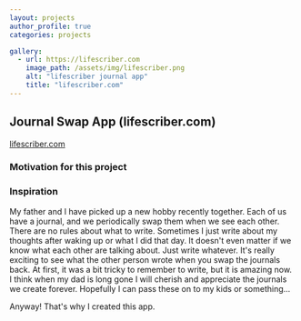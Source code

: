 ```yaml
---
layout: projects
author_profile: true
categories: projects

gallery:
  - url: https://lifescriber.com
    image_path: /assets/img/lifescriber.png
    alt: "lifescriber journal app"
    title: "lifescriber.com"
---
```


## Journal Swap App (lifescriber.com)

[lifescriber.com][1]

### Motivation for this project

### Inspiration

My father and I have picked up a new hobby recently together. Each of us have a journal, and we periodically swap them when we see each other. There are no rules about what to write. Sometimes I just write about my thoughts after waking up or what I did that day. It doesn't even matter if we know what each other are talking about. Just write whatever. It's really exciting to see what the other person wrote when you swap the journals back. At first, it was a bit tricky to remember to write, but it is amazing now. I think when my dad is long gone I will cherish and appreciate the journals we create forever. Hopefully I can pass these on to my kids or something...

Anyway! That's why I created this app.

[1]: https://lifescriber.com/

